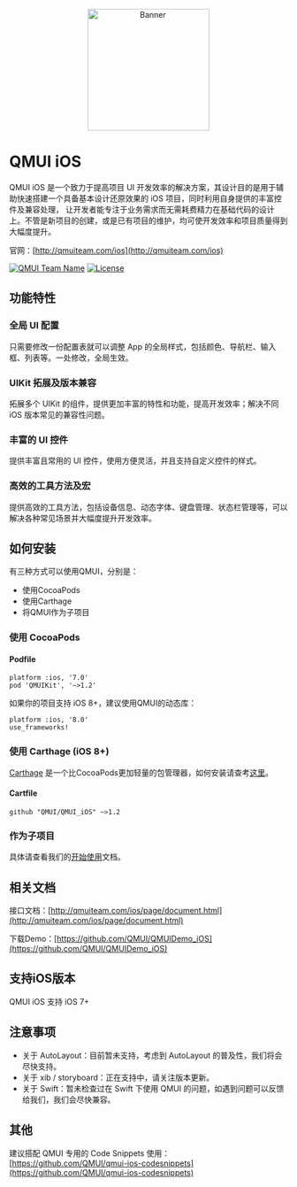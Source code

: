 
<p align="center">
  <img src="https://raw.githubusercontent.com/QMUI/QMUI_iOS/master/logo_2x.png" width="220" alt="Banner" />
</p>

# QMUI iOS
QMUI iOS 是一个致力于提高项目 UI 开发效率的解决方案，其设计目的是用于辅助快速搭建一个具备基本设计还原效果的 iOS 项目，同时利用自身提供的丰富控件及兼容处理，
让开发者能专注于业务需求而无需耗费精力在基础代码的设计上。不管是新项目的创建，或是已有项目的维护，均可使开发效率和项目质量得到大幅度提升。

官网：[http://qmuiteam.com/ios](http://qmuiteam.com/ios)

[![QMUI Team Name](https://img.shields.io/badge/Team-QMUI-brightgreen.svg?style=flat)](https://github.com/QMUI "QMUI Team")
[![License](https://img.shields.io/badge/license-MIT-blue.svg?style=flat)](http://opensource.org/licenses/MIT "Feel free to contribute.")

## 功能特性
### 全局 UI 配置

只需要修改一份配置表就可以调整 App 的全局样式，包括颜色、导航栏、输入框、列表等。一处修改，全局生效。

### UIKit 拓展及版本兼容

拓展多个 UIKit 的组件，提供更加丰富的特性和功能，提高开发效率；解决不同 iOS 版本常见的兼容性问题。

### 丰富的 UI 控件

提供丰富且常用的 UI 控件，使用方便灵活，并且支持自定义控件的样式。

### 高效的工具方法及宏

提供高效的工具方法，包括设备信息、动态字体、键盘管理、状态栏管理等，可以解决各种常见场景并大幅度提升开发效率。

## 如何安装
有三种方式可以使用QMUI，分别是：

- 使用CocoaPods
- 使用Carthage
- 将QMUI作为子项目

### 使用 CocoaPods
#### Podfile
```
platform :ios, '7.0'
pod 'QMUIKit', '~>1.2'
```
如果你的项目支持 iOS 8+，建议使用QMUI的动态库：

```
platform :ios, '8.0'
use_frameworks!
```
### 使用 Carthage (iOS 8+)

[Carthage](https://github.com/Carthage/Carthage) 是一个比CocoaPods更加轻量的包管理器，如何安装请查考[这里](https://github.com/Carthage/Carthage)。

#### Cartfile
```
github "QMUI/QMUI_iOS" ~>1.2
```
### 作为子项目
具体请查看我们的[开始使用](http://qmuiteam.com/ios/page/start.html#qw_downloadForUse)文档。

## 相关文档

接口文档：[http://qmuiteam.com/ios/page/document.html](http://qmuiteam.com/ios/page/document.html)

下载Demo：[https://github.com/QMUI/QMUIDemo_iOS](https://github.com/QMUI/QMUIDemo_iOS)

## 支持iOS版本
QMUI iOS 支持 iOS 7+

## 注意事项
- 关于 AutoLayout：目前暂未支持，考虑到 AutoLayout 的普及性，我们将会尽快支持。
- 关于 xib / storyboard：正在支持中，请关注版本更新。
- 关于 Swift：暂未检查过在 Swift 下使用 QMUI 的问题，如遇到问题可以反馈给我们，我们会尽快兼容。

## 其他
建议搭配 QMUI 专用的 Code Snippets 使用： [https://github.com/QMUI/qmui-ios-codesnippets](https://github.com/QMUI/qmui-ios-codesnippets)
